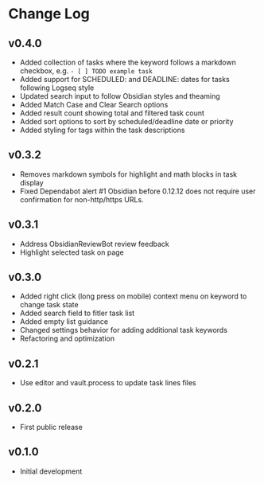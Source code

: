 # Change Log

## v0.4.0

- Added collection of tasks where the keyword follows a markdown checkbox, e.g. `- [ ] TODO example task`
- Added support for SCHEDULED: and DEADLINE: dates for tasks following Logseq style
- Updated search input to follow Obsidian styles and theaming
- Added Match Case and Clear Search options
- Added result count showing total and filtered task count
- Added sort options to sort by scheduled/deadline date or priority
- Added styling for tags within the task descriptions

## v0.3.2

- Removes markdown symbols for highlight and math blocks in task display
- Fixed Dependabot alert #1 Obsidian before 0.12.12 does not require user confirmation for non-http/https URLs.

## v0.3.1

- Address ObsidianReviewBot review feedback
- Highlight selected task on page

## v0.3.0

- Added right click (long press on mobile) context menu on keyword to change task state
- Added search field to fitler task list
- Added empty list guidance
- Changed settings behavior for adding additional task keywords
- Refactoring and optimization

## v0.2.1

- Use editor and vault.process to update task lines files

## v0.2.0

- First public release

## v0.1.0

- Initial development
